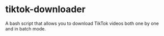 # tiktok-downloader
A bash script that allows you to download TikTok videos both one by one and in batch mode.
